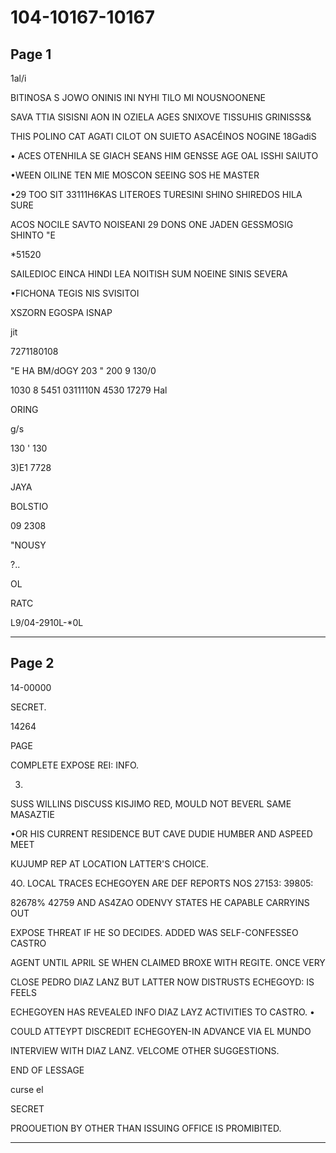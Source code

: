 # 104-10167-10167

## Page 1

1al/i

BITINOSA S JOWO ONINIS INI NYHI TILO MI NOUSNOONENE

SAVA TTIA SISISNI AON IN OZIELA AGES SNIXOVE TISSUHIS GRINISSS&

THIS POLINO CAT AGATI CILOT ON SUIETO ASACÉINOS NOGINE 18GadiS

• ACES OTENHILA SE GIACH SEANS HIM GENSSE AGE OAL ISSHI SAlUTO

•WEEN OILINE TEN MIE MOSCON SEEING SOS HE MASTER

•29 TOO SIT 33111H6KAS LITEROES TURESINI SHINO SHIREDOS HILA SURE

ACOS NOCILE SAVTO NOISEANI 29 DONS ONE JADEN GESSMOSIG SHINTO "E

*51520

SAILEDIOC EINCA HINDI LEA NOITISH SUM NOEINE SINIS SEVERA

•FICHONA TEGIS NIS SVISITOI

XSZORN EGOSPA ISNAP

jit

7271180108

"E HA BM/dOGY 203 " 200 9 130/0

1030 8 5451 0311110N 4530 17279 Hal

ORING

g/s

130 ' 130

3)E1 7728

JAYA

BOLSTIO

09 2308

"NOUSY

?..

OL

RATC

L9/04-2910L-*0L

---

## Page 2

14-00000

SECRET.

14264

PAGE

COMPLETE EXPOSE REI: INFO.

3.

SUSS WILLINS DISCUSS KISJIMO RED, MOULD NOT BEVERL SAME MASAZTIE

•OR HIS CURRENT RESIDENCE BUT CAVE DUDIE HUMBER AND ASPEED MEET

KUJUMP REP AT LOCATION LATTER'S CHOICE.

4O. LOCAL TRACES ECHEGOYEN ARE DEF REPORTS NOS 27153: 39805:

82678% 42759 AND AS4ZAO ODENVY STATES HE CAPABLE CARRYINS OUT

EXPOSE THREAT IF HE SO DECIDES. ADDED WAS SELF-CONFESSEO CASTRO

AGENT UNTIL APRIL SE WHEN CLAIMED BROXE WITH REGITE. ONCE VERY

CLOSE PEDRO DIAZ LANZ BUT LATTER NOW DISTRUSTS ECHEGOYD: IS FEELS

ECHEGOYEN HAS REVEALED INFO DIAZ LAYZ ACTIVITIES TO CASTRO. •

COULD ATTEYPT DISCREDIT ECHEGOYEN-IN ADVANCE VIA EL MUNDO

INTERVIEW WITH DIAZ LANZ. VELCOME OTHER SUGGESTIONS.

END OF LESSAGE

curse el

SECRET

PROOUETION BY OTHER THAN ISSUING OFFICE IS PROMIBITED.

---

